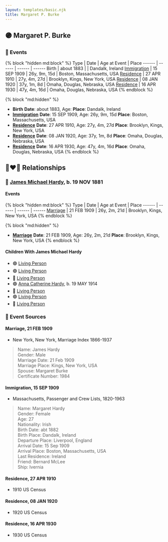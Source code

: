 ```yaml
---
layout: templates/basic.njk
title: Margaret P. Burke
---
```

## 🟣 Margaret P. Burke

### 📆 Events

{% block "hidden md:block" %}
Type | Date | Age at Event | Place
------ | ------ | ------ | ------
Birth | about 1883 |  | Dandalk, Ireland
[Immigration](#event-event-0) | 15 SEP 1909 | 26y, 9m, 15d | Boston, Massachusetts, USA
[Residence](#event-event-1) | 27 APR 1910 | 27y, 4m, 27d | Brooklyn, Kings, New York, USA
[Residence](#event-event-2) | 08 JAN 1920 | 37y, 1m, 8d | Omaha, Douglas, Nebraska, USA
[Residence](#event-event-3) | 16 APR 1930 | 47y, 4m, 16d | Omaha, Douglas, Nebraska, USA
{% endblock %}

{% block "md:hidden" %}
- **Birth**
**Date**: about 1883, Age:
**Place**: Dandalk, Ireland
- **[Immigration](#event-event-0)**
**Date**: 15 SEP 1909, Age: 26y, 9m, 15d
**Place**: Boston, Massachusetts, USA
- **[Residence](#event-event-1)**
**Date**: 27 APR 1910, Age: 27y, 4m, 27d
**Place**: Brooklyn, Kings, New York, USA
- **[Residence](#event-event-2)**
**Date**: 08 JAN 1920, Age: 37y, 1m, 8d
**Place**: Omaha, Douglas, Nebraska, USA
- **[Residence](#event-event-3)**
**Date**: 16 APR 1930, Age: 47y, 4m, 16d
**Place**: Omaha, Douglas, Nebraska, USA
{% endblock %}

## 👩‍❤️‍👨 Relationships

### 🔵 [James Michael Hardy](/people/1/11204316), b. 19 NOV 1881

#### Events

{% block "hidden md:block" %}
Type | Date | Age at Event | Place
------ | ------ | ------ | ------
[Marriage](#event-family-0-event-0) | 21 FEB 1909 | 26y, 2m, 21d | Brooklyn, Kings, New York, USA
{% endblock %}

{% block "md:hidden" %}
- **[Marriage](#event-family-0-event-0)**
**Date**: 21 FEB 1909, Age: 26y, 2m, 21d
**Place**: Brooklyn, Kings, New York, USA
{% endblock %}

#### Children With James Michael Hardy
* 🟣 [Living Person](/people/6/66419672)
* 🟣 [Living Person](/people/1/10368480)
* 🔵 [Living Person](/people/8/82881883)
* 🟣 [Anna Catherine Hardy](/people/2/25919759), b. 19 MAY 1914
* 🔵 [Living Person](/people/8/8915192)
* 🟣 [Living Person](/people/6/66380348)
* 🔵 [Living Person](/people/8/88206475)
### 📰 Event Sources

#### <a id="event-family-0-event-0"></a> Marriage, 21 FEB 1909
* New York, New York, Marriage Index 1866-1937
>   
  > Name: James Hardy  
  > Gender: Male  
  > Marriage Date: 21 Feb 1909  
  > Marriage Place: Kings, New York, USA  
  > Spouse: Margaret Burke  
  > Certificate Number: 1984

#### <a id="event-event-0"></a> Immigration, 15 SEP 1909
* Massachusetts, Passenger and Crew Lists, 1820-1963
>   
  > Name: Margaret Hardy  
  > Gender: Female  
  > Age: 27  
  > Nationality: Irish  
  > Birth Date: abt 1882  
  > Birth Place: Dandalk, Ireland  
  > Departure Place: Liverpool, England  
  > Arrival Date: 15 Sep 1909  
  > Arrival Place: Boston, Massachusetts, USA  
  > Last Residence: Ireland  
  > Friend: Bernard McLee  
  > Ship: Ivernia

#### <a id="event-event-1"></a> Residence, 27 APR 1910
* 1910 US Census

#### <a id="event-event-2"></a> Residence, 08 JAN 1920
* 1920 US Census

#### <a id="event-event-3"></a> Residence, 16 APR 1930
* 1930 US Census